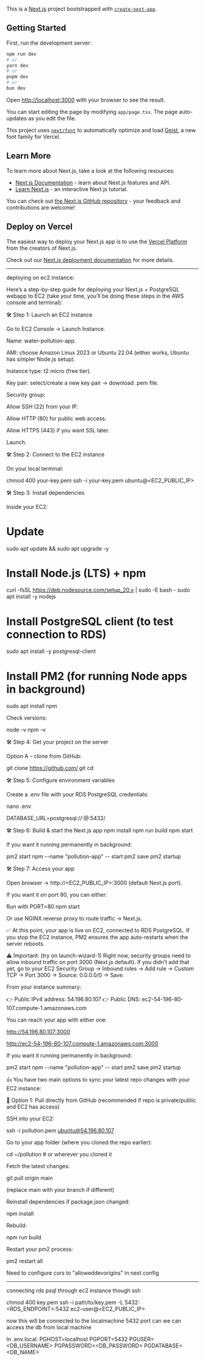 This is a [Next.js](https://nextjs.org) project bootstrapped with [`create-next-app`](https://nextjs.org/docs/app/api-reference/cli/create-next-app).

## Getting Started

First, run the development server:

```bash
npm run dev
# or
yarn dev
# or
pnpm dev
# or
bun dev
```

Open [http://localhost:3000](http://localhost:3000) with your browser to see the result.

You can start editing the page by modifying `app/page.tsx`. The page auto-updates as you edit the file.

This project uses [`next/font`](https://nextjs.org/docs/app/building-your-application/optimizing/fonts) to automatically optimize and load [Geist](https://vercel.com/font), a new font family for Vercel.

## Learn More

To learn more about Next.js, take a look at the following resources:

- [Next.js Documentation](https://nextjs.org/docs) - learn about Next.js features and API.
- [Learn Next.js](https://nextjs.org/learn) - an interactive Next.js tutorial.

You can check out [the Next.js GitHub repository](https://github.com/vercel/next.js) - your feedback and contributions are welcome!

## Deploy on Vercel

The easiest way to deploy your Next.js app is to use the [Vercel Platform](https://vercel.com/new?utm_medium=default-template&filter=next.js&utm_source=create-next-app&utm_campaign=create-next-app-readme) from the creators of Next.js.

Check out our [Next.js deployment documentation](https://nextjs.org/docs/app/building-your-application/deploying) for more details.


-------------------------------------------------------------------------

deploying on ec2 instance:

Here’s a step-by-step guide for deploying your Next.js + PostgreSQL webapp to EC2 (take your time, you’ll be doing these steps in the AWS console and terminal):

🛠 Step 1: Launch an EC2 instance

Go to EC2 Console → Launch Instance.

Name: water-pollution-app.

AMI: choose Amazon Linux 2023 or Ubuntu 22.04 (either works, Ubuntu has simpler Node.js setup).

Instance type: t2.micro (free tier).

Key pair: select/create a new key pair → download .pem file.

Security group:

Allow SSH (22) from your IP.

Allow HTTP (80) for public web access.

Allow HTTPS (443) if you want SSL later.

Launch.

🛠 Step 2: Connect to the EC2 instance

On your local terminal:

chmod 400 your-key.pem
ssh -i your-key.pem ubuntu@<EC2_PUBLIC_IP>

🛠 Step 3: Install dependencies

Inside your EC2:

# Update
sudo apt update && sudo apt upgrade -y

# Install Node.js (LTS) + npm
curl -fsSL https://deb.nodesource.com/setup_20.x | sudo -E bash -
sudo apt install -y nodejs

# Install PostgreSQL client (to test connection to RDS)
sudo apt install -y postgresql-client

# Install PM2 (for running Node apps in background)
sudo apt install npm

Check versions:

node -v
npm -v

🛠 Step 4: Get your project on the server

Option A – clone from GitHub:

git clone https://github.com/<your-repo>.git
cd <your-repo>



🛠 Step 5: Configure environment variables

Create a .env file with your RDS PostgreSQL credentials:

nano .env

DATABASE_URL=postgresql://<username>:<password>@<rds-endpoint>:5432/<dbname>

🛠 Step 6: Build & start the Next.js app
npm install
npm run build
npm start


If you want it running permanently in background:

pm2 start npm --name "pollution-app" -- start
pm2 save
pm2 startup

🛠 Step 7: Access your app

Open browser → http://<EC2_PUBLIC_IP>:3000 (default Next.js port).

If you want it on port 80, you can either:

Run with PORT=80 npm start

Or use NGINX reverse proxy to route traffic → Next.js.

✅ At this point, your app is live on EC2, connected to RDS PostgreSQL.
If you stop the EC2 instance, PM2 ensures the app auto-restarts when the server reboots.



⚠️ Important: (try on launch-wizard-1)
Right now, security groups need to allow inbound traffic on port 3000 (Next.js default). If you didn’t add that yet, go to your EC2 Security Group → Inbound rules → Add rule → Custom TCP → Port 3000 → Source: 0.0.0.0/0 → Save.


From your instance summary:

👉 Public IPv4 address: 54.196.80.107
👉 Public DNS: ec2-54-196-80-107.compute-1.amazonaws.com

You can reach your app with either one:

http://54.196.80.107:3000

http://ec2-54-196-80-107.compute-1.amazonaws.com:3000



If you want it running permanently in background:

pm2 start npm --name "pollution-app" -- start
pm2 save
pm2 startup



👍 You have two main options to sync your latest repo changes with your EC2 instance:

🔹 Option 1: Pull directly from GitHub (recommended if repo is private/public and EC2 has access)

SSH into your EC2:

ssh -i pollution.pem ubuntu@54.196.80.107


Go to your app folder (where you cloned the repo earlier):

cd ~/pollution   # or wherever you cloned it


Fetch the latest changes:

git pull origin main


(replace main with your branch if different)

Reinstall dependencies if package.json changed:

npm install


Rebuild:

npm run build


Restart your pm2 process:

pm2 restart all


Need to configure cors to "alloweddevorigins" in next config



---------------------------------------------------
connecting rds psql through ec2 instance though ssh

chmod 400 key.pem
ssh -i path/to/key.pem -L 5432:<RDS_ENDPOINT>:5432 ec2-user@<EC2_PUBLIC_IP>

now this will be connected to the localmachine 5432 port can we can access the db from local machine

In .env.local:
PGHOST=localhost
PGPORT=5432
PGUSER=<DB_USERNAME>
PGPASSWORD=<DB_PASSWORD>
PGDATABASE=<DB_NAME>